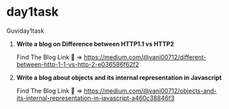 # day1task
Guviday1task

 1. **Write a blog on Difference between HTTP1.1 vs HTTP2**

     Find The Blog Link :link: => https://medium.com/@vani00712/different-between-http-1-1-vs-http-2-e036586f62f2

  2. **Write a blog about objects and its internal representation in Javascript**
      
      Find The Blog Link :link: => https://medium.com/@vani00712/objects-and-its-internal-representation-in-javascript-a460c38846f3
      


